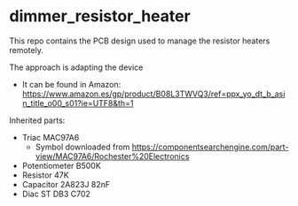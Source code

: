 # dimmer_resistor_heater

This repo contains the PCB design used to manage the resistor heaters remotely.

The approach is adapting the device
- It can be found in Amazon: https://www.amazon.es/gp/product/B08L3TWVQ3/ref=ppx_yo_dt_b_asin_title_o00_s01?ie=UTF8&th=1

Inherited parts:
- Triac MAC97A6
  - Symbol downloaded from https://componentsearchengine.com/part-view/MAC97A6/Rochester%20Electronics
- Potentiometer B500K
- Resistor 47K
- Capacitor 2A823J 82nF
- Diac ST DB3 C702
